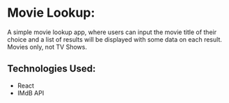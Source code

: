# Movie Lookup:

A simple movie lookup app, where users can input the movie title of their choice and a list of results will be displayed with some data on each result. Movies only, not TV Shows.

## Technologies Used:

- React
- IMdB API

